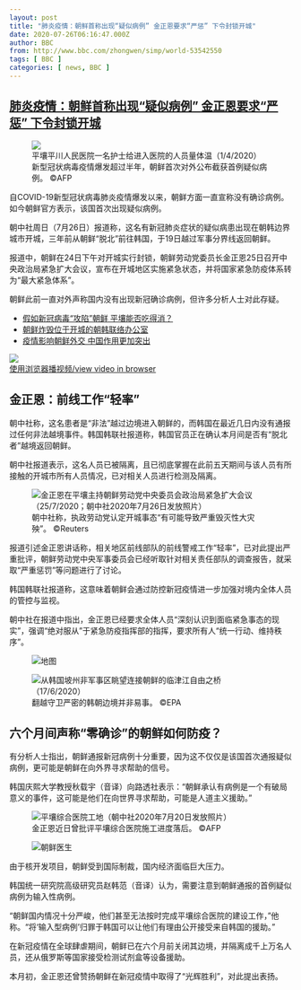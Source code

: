 ```yaml
---
layout: post
title: "肺炎疫情：朝鲜首称出现“疑似病例” 金正恩要求“严惩” 下令封锁开城"
date: 2020-07-26T06:16:47.000Z
author: BBC
from: http://www.bbc.com/zhongwen/simp/world-53542550
tags: [ BBC ]
categories: [ news, BBC ]
---
```

<!--1595744207000-->
[肺炎疫情：朝鲜首称出现“疑似病例” 金正恩要求“严惩” 下令封锁开城](http://www.bbc.com/zhongwen/simp/world-53542550)
------

<div>
<figure><img alt="平壤平川人民医院一名护士给进入医院的人员量体温（1/4/2020）" src="https://ichef.bbci.co.uk/news/600/cpsprodpb/13E9C/production/_113646518_gettyimages-1208821273.jpg" referrerpolicy="no-referrer"><br><figcaption>新型冠状病毒疫情爆发超过半年，朝鲜首次对外公布截获首例疑似病例。 ©AFP</figcaption></figure><p class="story-body__introduction">自COVID-19新型冠状病毒肺炎疫情爆发以来，朝鲜方面一直宣称没有确诊病例。如今朝鲜官方表示，该国首次出现疑似病例。</p><p>朝中社周日（7月26日）报道称，这名有新冠肺炎症状的疑似病患出现在朝韩边界城市开城，三年前从朝鲜“脱北”前往韩国，于19日越过军事分界线返回朝鲜。</p><p>报道中，朝鲜在24日下午对开城实行封锁，朝鲜劳动党委员长金正恩25日召开中央政治局紧急扩大会议，宣布在开城地区实施紧急状态，并将国家紧急防疫体系转为“最大紧急体系”。</p><p>朝鲜此前一直对外声称国内没有出现新冠确诊病例，但许多分析人士对此存疑。</p><ul class="story-body__unordered-list"><li class="story-body__list-item"><a href="http://www.bbc.com/zhongwen/simp/52599578" class="story-body__link">假如新冠病毒“攻陷”朝鲜 平壤能否吃得消？</a></li><li class="story-body__list-item"><a href="http://www.bbc.com/zhongwen/simp/world-53061814" class="story-body__link">朝鲜炸毁位于开城的朝韩联络办公室</a></li><li class="story-body__list-item"><a href="http://www.bbc.com/zhongwen/simp/world-52853415" class="story-body__link">疫情影响朝鲜外交 中国作用更加突出</a></li></ul><img class="media-placeholder player-with-placeholder__image narrative-video-placeholder" src="https://ichef.bbci.co.uk/images/ic/720x405/p08b8k72.jpg" referrerpolicy="no-referrer"><br><a href="https://www.bbc.com/zhongwen/simp/world-53542550/embed">使用浏览器播视频/view video in browser</a><h2 class="story-body__crosshead">金正恩：前线工作“轻率”</h2><p>朝中社称，这名患者是“非法”越过边境进入朝鲜的，而韩国在最近几日内没有通报过任何非法越境事件。韩国韩联社报道称，韩国官员正在确认本月间是否有“脱北者”越境返回朝鲜。</p><p>朝中社报道表示，这名人员已被隔离，且已彻底掌握在此前五天期间与该人员有所接触的开城市所有人员情况，已对相关人员进行检测及隔离。</p><figure><img alt="金正恩在平壤主持朝鲜劳动党中央委员会政治局紧急扩大会议（25/7/2020；朝中社2020年7月26日发放照片）" src="https://ichef.bbci.co.uk/news/600/cpsprodpb/5824/production/_113646522_hi062628606.jpg" referrerpolicy="no-referrer"><br><figcaption>朝中社称，执政劳动党认定开城事态“有可能导致严重毁灭性大灾殃”。 ©Reuters</figcaption></figure><p>报道引述金正恩讲话称，相关地区前线部队的前线警戒工作“轻率”，已对此提出严重批评，朝鲜劳动党中央军事委员会已经听取针对相关责任部队的调查报告，就采取“严重惩罚”等问题进行了讨论。</p><p>韩国韩联社报道称，这意味着朝鲜会通过防控新冠疫情进一步加强对境内全体人员的管控与监视。</p><p>朝中社在报道中指出，金正恩已经要求全体人员“深刻认识到面临紧急事态的现实”，强调“绝对服从”于紧急防疫指挥部的指挥，要求所有人“统一行动、维持秩序”。</p><figure><img alt="地图" src="https://ichef.bbci.co.uk/news/600/cpsprodpb/0E26/production/_112922630_20200616-north-korea-kaesong-chinese-trad-map1024-nc.png" referrerpolicy="no-referrer"><br><figcaption></figcaption></figure><figure><img alt="从韩国坡州非军事区眺望连接朝鲜的临津江自由之桥（17/6/2020）" src="https://ichef.bbci.co.uk/news/600/cpsprodpb/03C4/production/_113646900_hi061986867.jpg" referrerpolicy="no-referrer"><br><figcaption>翻越守卫严密的韩朝边境并非易事。 ©EPA</figcaption></figure><h2 class="story-body__crosshead">六个月间声称“零确诊”的朝鲜如何防疫？</h2><p>有分析人士指出，朝鲜通报新冠病例十分重要，因为这不仅仅是该国首次通报疑似病例，更可能是朝鲜在向外界寻求帮助的信号。</p><p>韩国庆熙大学教授秋载宇（音译）向路透社表示：“朝鲜承认有病例是一个有破局意义的事件，这可能是他们在向世界寻求帮助，可能是人道主义援助。”</p><figure><img alt="平壤综合医院工地（朝中社2020年7月20日发放照片）" src="https://ichef.bbci.co.uk/news/600/cpsprodpb/A644/production/_113646524_hi062540422.jpg" referrerpolicy="no-referrer"><br><figcaption>金正恩近日曾批评平壤综合医院施工进度落后。 ©AFP</figcaption></figure><figure><img alt="朝鲜医生" src="https://ichef.bbci.co.uk/news/600/cpsprodpb/CD54/production/_113646525_nkorea_doctor-nc.png" referrerpolicy="no-referrer"><br><figcaption></figcaption></figure><p>由于核开发项目，朝鲜受到国际制裁，国内经济面临巨大压力。</p><p>韩国统一研究院高级研究员赵韩范（音译）认为，需要注意到朝鲜通报的首例疑似病例为输入性病例。</p><p>“朝鲜国内情况十分严峻，他们甚至无法按时完成平壤综合医院的建设工作，”他称。“将‘输入型病例’归罪于韩国可以让他们有理由公开接受来自韩国的援助。”</p><p>在新冠疫情在全球肆虐期间，朝鲜已在六个月前关闭其边境，并隔离成千上万名人员，还从俄罗斯等国家接受检测试剂盒等设备援助。</p><p>本月初，金正恩还曾赞扬朝鲜在新冠疫情中取得了“光辉胜利”，对此提出表扬。</p>
</div>
